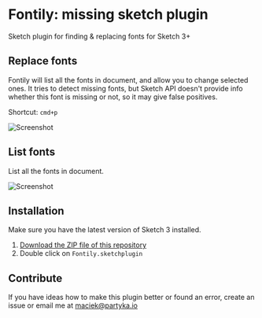 # Fontily: missing sketch plugin

Sketch plugin for finding & replacing fonts for Sketch 3+

## Replace fonts

Fontily will list all the fonts in document, and allow you to change selected ones. It tries to detect missing fonts, but Sketch API doesn't provide info whether this font is missing or not, so it may give false positives.


Shortcut: `cmd+p`

![Screenshot](http://partyka.io/fontily/screenshot11_a.png)


## List fonts

List all the fonts in document.

![Screenshot](http://partyka.io/fontily/screenshot11_b.png)

## Installation

Make sure you have the latest version of Sketch 3 installed.

1. [Download the ZIP file of this repository](https://github.com/partyka1/Fontily/archive/master.zip)
2. Double click on `Fontily.sketchplugin`

## Contribute

If you have ideas how to make this plugin better or found an error, create an issue or email me at maciek@partyka.io
